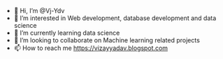 - 👋 Hi, I’m @Vj-Ydv
- 👀 I’m interested in Web development, database development and data science
- 🌱 I’m currently learning data science
- 💞️ I’m looking to collaborate on Machine learning related projects
- 📫 How to reach me https://vizayyadav.blogspot.com

<!---
Vj-Ydv/Vj-Ydv is a ✨ special ✨ repository because its `README.md` (this file) appears on your GitHub profile.
You can click the Preview link to take a look at your changes.
--->
